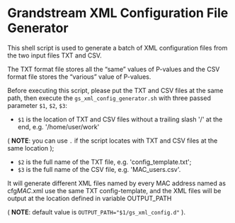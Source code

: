 # Grandstream XML Configuration File Generator  

This shell script is used to generate a batch of XML configuration files from the two input files TXT and CSV.

The TXT format file stores all the “same” values of P-values and the CSV format file stores the “various” value of P-values.

Before executing this script, please put the TXT and CSV files at the same path, then execute the `gs_xml_config_generator.sh` with three passed parameter `$1`, `$2`, `$3`:

- `$1` is the location of TXT and CSV files without a trailing slash '/' at the end, e.g. '/home/user/work'

( **NOTE**: you can use `.` if the script locates with TXT and CSV files at the same location );

- `$2` is the full name of the TXT file, e.g. 'config_template.txt';
- `$3` is the full name of the CSV file, e.g. 'MAC_users.csv'.

It will generate different XML files named by every MAC address named as cfg*MAC*.xml use the same TXT config-template, and the XML files will be output at the location defined in variable OUTPUT_PATH

( **NOTE**: default value is `OUTPUT_PATH="$1/gs_xml_config.d"` ).
